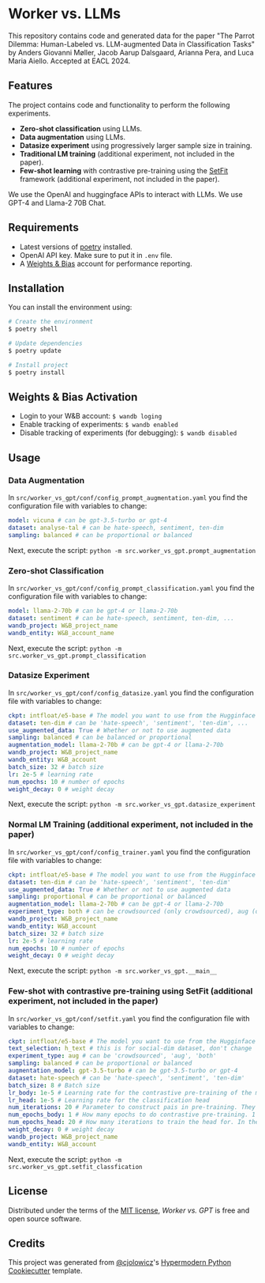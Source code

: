 # Worker vs. LLMs

This repository contains code and generated data for the paper "The Parrot Dilemma: Human-Labeled vs. LLM-augmented Data in Classification Tasks" by Anders Giovanni Møller, Jacob Aarup Dalsgaard, Arianna Pera, and Luca Maria Aiello. Accepted at EACL 2024.

## Features

The project contains code and functionality to perform the following experiments.

- **Zero-shot classification** using LLMs.
- **Data augmentation** using LLMs.
- **Datasize experiment** using progressively larger sample size in training.
- **Traditional LM training** (additional experiment, not included in the paper).
- **Few-shot learning** with contrastive pre-training using the [SetFit](https://github.com/huggingface/setfit) framework (additional experiment, not included in the paper).


We use the OpenAI and huggingface APIs to interact with LLMs. We use GPT-4 and Llama-2 70B Chat. 

## Requirements

- Latest versions of [poetry](https://python-poetry.org/) installed.
- OpenAI API key. Make sure to put it in `.env` file.
- A [Weights & Bias](https://wandb.ai/) account for performance reporting.

## Installation

You can install the environment using:

```bash
# Create the environment
$ poetry shell

# Update dependencies
$ poetry update

# Install project
$ poetry install
```

## Weights & Bias Activation

- Login to your W&B account: `$ wandb loging`
- Enable tracking of experiments: `$ wandb enabled`
- Disable tracking of experiments (for debugging): `$ wandb disabled`

## Usage

### Data Augmentation

In `src/worker_vs_gpt/conf/config_prompt_augmentation.yaml` you find the configuration file with variables to change:

```yaml
model: vicuna # can be gpt-3.5-turbo or gpt-4
dataset: analyse-tal # can be hate-speech, sentiment, ten-dim
sampling: balanced # can be proportional or balanced
```

Next, execute the script: `python -m src.worker_vs_gpt.prompt_augmentation`

### Zero-shot Classification

In `src/worker_vs_gpt/conf/config_prompt_classification.yaml` you find the configuration file with variables to change:

```yaml
model: llama-2-70b # can be gpt-4 or llama-2-70b
dataset: sentiment # can be hate-speech, sentiment, ten-dim, ...
wandb_project: W&B_project_name
wandb_entity: W&B_account_name
```

Next, execute the script: `python -m src.worker_vs_gpt.prompt_classification`

### Datasize Experiment

In `src/worker_vs_gpt/conf/config_datasize.yaml` you find the configuration file with variables to change:

```yaml
ckpt: intfloat/e5-base # The model you want to use from the Hugginface model hub
dataset: ten-dim # can be 'hate-speech', 'sentiment', 'ten-dim', ...
use_augmented_data: True # Whether or not to use augmented data
sampling: balanced # can be balanced or proportional
augmentation_model: llama-2-70b # can be gpt-4 or llama-2-70b
wandb_project: W&B_project_name
wandb_entity: W&B_account
batch_size: 32 # batch size
lr: 2e-5 # learning rate
num_epochs: 10 # number of epochs
weight_decay: 0 # weight decay
```

Next, execute the script: `python -m src.worker_vs_gpt.datasize_experiment`

### Normal LM Training (additional experiment, not included in the paper)

In `src/worker_vs_gpt/conf/config_trainer.yaml` you find the configuration file with variables to change:

```yaml
ckpt: intfloat/e5-base # The model you want to use from the Hugginface model hub
dataset: ten-dim # can be 'hate-speech', 'sentiment', 'ten-dim'
use_augmented_data: True # Whether or not to use augmented data
sampling: proportional # can be proportional or balanced
augmentation_model: llama-2-70b # can be gpt-4 or llama-2-70b
experiment_type: both # can be crowdsourced (only crowdsourced), aug (only augmented data), both (crowdsourced and augmented data concatenated)
wandb_project: W&B_project_name
wandb_entity: W&B_account
batch_size: 32 # batch size
lr: 2e-5 # learning rate
num_epochs: 10 # number of epochs
weight_decay: 0 # weight decay
```

Next, execute the script: `python -m src.worker_vs_gpt.__main__`

### Few-shot with contrastive pre-training using SetFit (additional experiment, not included in the paper)

In `src/worker_vs_gpt/conf/setfit.yaml` you find the configuration file with variables to change:

```yaml
ckpt: intfloat/e5-base # The model you want to use from the Hugginface model hub
text_selection: h_text # this is for social-dim dataset, don't change
experiment_type: aug # can be 'crowdsourced', 'aug', 'both'
sampling: balanced # can be proportional or balanced
augmentation_model: gpt-3.5-turbo # can be gpt-3.5-turbo or gpt-4
dataset: hate-speech # can be 'hate-speech', 'sentiment', 'ten-dim'
batch_size: 8 # Batch size
lr_body: 1e-5 # Learning rate for the contrastive pre-training of the model body.
lr_head: 1e-5 # Learning rate for the classification head
num_iterations: 20 # Parameter to construct pais in pre-training. They use in the paper (20)
num_epochs_body: 1 # How many epochs to do contrastive pre-training. 1 is used in paper.
num_epochs_head: 20 # How many iterations to train the head for. In their tutorial they use 50. Not clear how many they use in training.
weight_decay: 0 # weight decay
wandb_project: W&B_project_name
wandb_entity: W&B_account

```

Next, execute the script: `python -m src.worker_vs_gpt.setfit_classfication`

## License

Distributed under the terms of the [MIT license][license],
_Worker vs. GPT_ is free and open source software.

## Credits

This project was generated from [@cjolowicz]'s [Hypermodern Python Cookiecutter] template.

[@cjolowicz]: https://github.com/cjolowicz
[pypi]: https://pypi.org/
[hypermodern python cookiecutter]: https://github.com/cjolowicz/cookiecutter-hypermodern-python
[license]: https://github.com/AGMoller/worker_vs_gpt/blob/main/LICENSE
